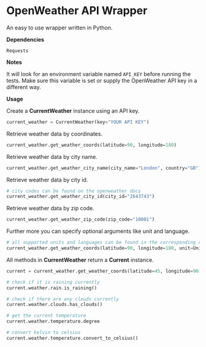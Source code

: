 # OpenWeather API Wrapper
An easy to use wrapper written in Python.

**Dependencies**
```
Requests
```

**Notes**

It will look for an environment variable named `API_KEY` before running the tests. Make sure this variable is set or supply the OpenWeather API key in a different way.

**Usage**

Create a **CurrentWeather** instance using an API key.
```python
current_weather = CurrentWeather(key="YOUR API KEY")
```

Retrieve weather data by coordinates.
```python
current_weather.get_weather_coords(latitude=90, longitude=180)
```

Retrieve weather data by city name.
```python
current_weather.get_weather_city_name(city_name="London", country="GB")
```

Retrieve weather data by city id.
```python
# city codes can be found on the openweather docs
current_weather.get_weather_city_id(city_id="2643743")
```

Retrieve weather data by zip code.
```python
current_weather.get_weather_zip_code(zip_code="10001")
```

Further more you can specify optional arguments like unit and language.
```python
# all supported units and languages can be found in the corresponding classes
current_weather.get_weather_coords(latitude=90, longitude=180, unit=Unit.STANDARD, language=Language.ENGLISH)
```

All methods in **CurrentWeather** return a **Current** instance.
```python
current = current_weather.get_weather_coords(latitude=45, longitude=90)

# check if it is raining currently
current.weather.rain.is_raining()

# check if there are any clouds currently
current.weather.clouds.has_clouds()

# get the current temperature
current.weather.temperature.degree

# convert kelvin to celsius
current.weather.temperature.convert_to_celsius()
```
